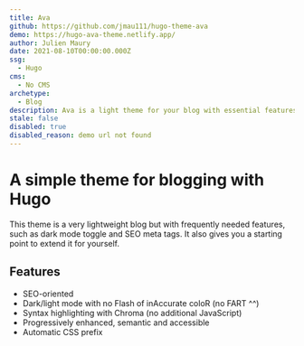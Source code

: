 ```yaml
---
title: Ava
github: https://github.com/jmau111/hugo-theme-ava
demo: https://hugo-ava-theme.netlify.app/
author: Julien Maury
date: 2021-08-10T00:00:00.000Z
ssg:
  - Hugo
cms:
  - No CMS
archetype:
  - Blog
description: Ava is a light theme for your blog with essential features you might dig in.
stale: false
disabled: true
disabled_reason: demo url not found
---
```


# A simple theme for blogging with Hugo

This theme is a very lightweight blog but with frequently needed features, such as dark mode toggle and SEO meta tags. It also gives you a starting point to extend it for yourself.

## Features

* SEO-oriented
* Dark/light mode with no Flash of inAccurate coloR (no FART ^^)
* Syntax highlighting with Chroma (no additional JavaScript)  
* Progressively enhanced, semantic and accessible  
* Automatic CSS prefix

